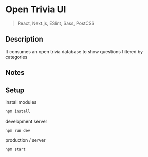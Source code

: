 # Open Trivia UI

> React, Next.js, ESlint, Sass, PostCSS

## Description

It consumes an open trivia database to show questions filtered by categories

## Notes

## Setup

install modules

```sh
npm install
```

development server

```sh
npm run dev
```

production / server

```sh
npm start
```
